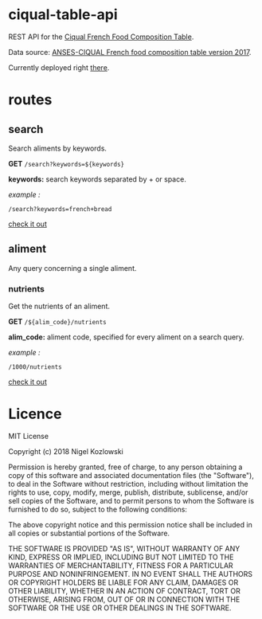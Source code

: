 # ciqual-table-api
REST API for the [Ciqual French Food Composition Table](https://ciqual.anses.fr/).

Data source: [ANSES-CIQUAL French food composition table version 2017](https://ciqual.anses.fr/cms/sites/default/files/inline-files/TableCiqual2017_XML_2017%2011%2021.zip).

Currently deployed right [there](http://www.kozlown.me:3001).

# routes

## search

Search aliments by keywords.

**GET** `/search?keywords=${keywords}`

**keywords:** search keywords separated by + or space.

*example :*

`/search?keywords=french+bread`

[check it out](http://www.kozlown.me:3001/search?keywords=french+bread)


## aliment

Any query concerning a single aliment.

### nutrients

Get the nutrients of an aliment.

**GET** `/${alim_code}/nutrients`

**alim_code:** aliment code, specified for every aliment on a search query.

*example :*

`/1000/nutrients`

[check it out](http://www.kozlown.me:3001/1000/nutrients)

# Licence

MIT License

Copyright (c) 2018 Nigel Kozlowski

Permission is hereby granted, free of charge, to any person obtaining a copy
of this software and associated documentation files (the "Software"), to deal
in the Software without restriction, including without limitation the rights
to use, copy, modify, merge, publish, distribute, sublicense, and/or sell
copies of the Software, and to permit persons to whom the Software is
furnished to do so, subject to the following conditions:

The above copyright notice and this permission notice shall be included in all
copies or substantial portions of the Software.

THE SOFTWARE IS PROVIDED "AS IS", WITHOUT WARRANTY OF ANY KIND, EXPRESS OR
IMPLIED, INCLUDING BUT NOT LIMITED TO THE WARRANTIES OF MERCHANTABILITY,
FITNESS FOR A PARTICULAR PURPOSE AND NONINFRINGEMENT. IN NO EVENT SHALL THE
AUTHORS OR COPYRIGHT HOLDERS BE LIABLE FOR ANY CLAIM, DAMAGES OR OTHER
LIABILITY, WHETHER IN AN ACTION OF CONTRACT, TORT OR OTHERWISE, ARISING FROM,
OUT OF OR IN CONNECTION WITH THE SOFTWARE OR THE USE OR OTHER DEALINGS IN THE
SOFTWARE.

